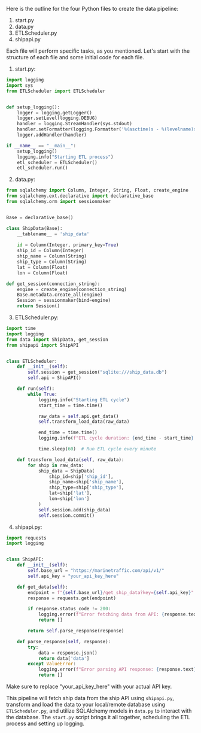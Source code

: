 Here is the outline for the four Python files to create the data pipeline:

1. start.py
2. data.py
3. ETLScheduler.py
4. shipapi.py

Each file will perform specific tasks, as you mentioned. Let's start with the structure of each file and some initial code for each file.

1. start.py:

```python
import logging
import sys
from ETLScheduler import ETLScheduler


def setup_logging():
    logger = logging.getLogger()
    logger.setLevel(logging.DEBUG)
    handler = logging.StreamHandler(sys.stdout)
    handler.setFormatter(logging.Formatter('%(asctime)s - %(levelname)s - %(message)s'))
    logger.addHandler(handler)

if __name__ == "__main__":
    setup_logging()
    logging.info("Starting ETL process")
    etl_scheduler = ETLScheduler()
    etl_scheduler.run()
```

2. data.py:

```python
from sqlalchemy import Column, Integer, String, Float, create_engine
from sqlalchemy.ext.declarative import declarative_base
from sqlalchemy.orm import sessionmaker


Base = declarative_base()

class ShipData(Base):
    __tablename__ = 'ship_data'
    
    id = Column(Integer, primary_key=True)
    ship_id = Column(Integer)
    ship_name = Column(String)
    ship_type = Column(String)
    lat = Column(Float)
    lon = Column(Float)

def get_session(connection_string):
    engine = create_engine(connection_string)
    Base.metadata.create_all(engine)
    Session = sessionmaker(bind=engine)
    return Session()
```

3. ETLScheduler.py:

```python
import time
import logging
from data import ShipData, get_session
from shipapi import ShipAPI


class ETLScheduler:
    def __init__(self):
        self.session = get_session("sqlite:///ship_data.db")
        self.api = ShipAPI()

    def run(self):
        while True:
            logging.info("Starting ETL cycle")
            start_time = time.time()

            raw_data = self.api.get_data()
            self.transform_load_data(raw_data)

            end_time = time.time()
            logging.info(f"ETL cycle duration: {end_time - start_time} seconds")

            time.sleep(60)  # Run ETL cycle every minute

    def transform_load_data(self, raw_data):
        for ship in raw_data:
            ship_data = ShipData(
                ship_id=ship['ship_id'],
                ship_name=ship['ship_name'],
                ship_type=ship['ship_type'],
                lat=ship['lat'],
                lon=ship['lon']
            )
            self.session.add(ship_data)
            self.session.commit()
```

4. shipapi.py:

```python
import requests
import logging


class ShipAPI:
    def __init__(self):
        self.base_url = "https://marinetraffic.com/api/v1/"
        self.api_key = "your_api_key_here"

    def get_data(self):
        endpoint = f"{self.base_url}/get_ship_data?key={self.api_key}"
        response = requests.get(endpoint)

        if response.status_code != 200:
            logging.error(f"Error fetching data from API: {response.text}")
            return []

        return self.parse_response(response)

    def parse_response(self, response):
        try:
            data = response.json()
            return data['data']
        except ValueError:
            logging.error(f"Error parsing API response: {response.text}")
            return []
```

Make sure to replace "your_api_key_here" with your actual API key.

This pipeline will fetch ship data from the ship API using `shipapi.py`, transform and load the data to your local/remote database using `ETLScheduler.py`, and utilize SQLAlchemy models in `data.py` to interact with the database. The `start.py` script brings it all together, scheduling the ETL process and setting up logging.